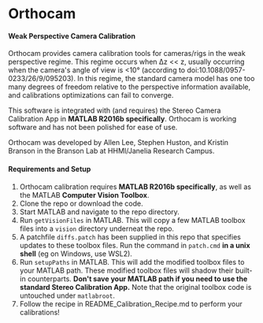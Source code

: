 # Orthocam

#### Weak Perspective Camera Calibration

Orthocam provides camera calibration tools for cameras/rigs in the weak perspective regime. This regime occurs when Δz << z, usually occurring when the camera's angle of view is <10° (according to doi:10.1088/0957-0233/26/9/095203). In this regime, the standard camera model has one too many degrees of freedom relative to the perspective information available, and calibrations optimizations can fail to converge. 

This software is integrated with (and requires) the Stereo Camera Calibration App in **MATLAB R2016b specifically**. Orthocam is working software and has not been polished for ease of use.

Orthocam was developed by Allen Lee, Stephen Huston, and Kristin Branson in the Branson Lab at HHMI/Janelia Research Campus.


#### Requirements and Setup

1. Orthocam calibration requires **MATLAB R2016b specifically**, as well as the MATLAB **Computer Vision Toolbox**.
2. Clone the repo or download the code.
3. Start MATLAB and navigate to the repo directory.
4. Run `getVisionFiles` in MATLAB. This will copy a few MATLAB toolbox files into a `vision` directory underneat the repo.
5. A patchfile `diffs.patch` has been supplied in this repo that specifies updates to these toolbox files. Run the command in `patch.cmd` **in a unix shell** (eg on Windows, use WSL2).
6. Run `setupPaths` in MATLAB. This will add the modified toolbox files to your MATLAB path. These modified toolbox files will shadow their built-in counterparts. **Don't save your MATLAB path if you need to use the standard Stereo Calibration App.** Note that the original toolbox code is untouched under `matlabroot`.
7. Follow the recipe in README_Calibration_Recipe.md to perform your calibrations!


